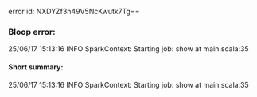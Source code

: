 error id: NXDYZf3h49V5NcKwutk7Tg==
### Bloop error:

25/06/17 15:13:16 INFO SparkContext: Starting job: show at main.scala:35
#### Short summary: 

25/06/17 15:13:16 INFO SparkContext: Starting job: show at main.scala:35